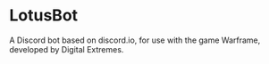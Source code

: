 # LotusBot
A Discord bot based on discord.io, for use with the game Warframe, developed by Digital Extremes.

